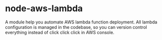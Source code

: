 # node-aws-lambda
A module help you automate AWS lambda function deployment. All lambda configuration is managed in the codebase, so you can version control everything instead of click click click in AWS console. 


